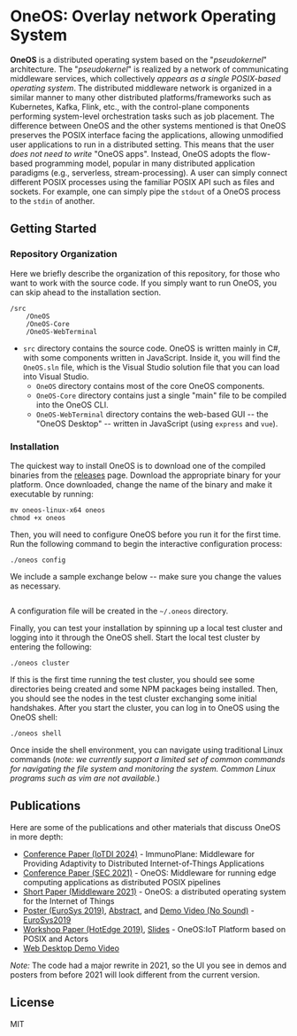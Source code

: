 # OneOS: Overlay network Operating System

**OneOS** is a distributed operating system based on the "*pseudokernel*" architecture.
The "*pseudokernel*" is realized by a network of communicating middleware services, which collectively *appears as a single POSIX-based operating system*.
The distributed middleware network is organized in a similar manner to many other distributed platforms/frameworks such as Kubernetes, Kafka, Flink, etc., with the control-plane components performing system-level orchestration tasks such as job placement.
The difference between OneOS and the other systems mentioned is that OneOS preserves the POSIX interface facing the applications, allowing unmodified user applications to run in a distributed setting. This means that the user *does not need to write* "OneOS apps". Instead, OneOS adopts the flow-based programming model, popular in many distributed application paradigms (e.g., serverless, stream-processing). A user can simply connect different POSIX processes using the familiar POSIX API such as files and sockets. For example, one can simply pipe the `stdout` of a OneOS process to the `stdin` of another.


## Getting Started

### Repository Organization

Here we briefly describe the organization of this repository, for those who want to work with the source code. If you simply want to run OneOS, you can skip ahead to the installation section.

```
/src
    /OneOS
    /OneOS-Core
    /OneOS-WebTerminal
```

* `src` directory contains the source code. OneOS is written mainly in C#, with some components written in JavaScript. Inside it, you will find the `OneOS.sln` file, which is the Visual Studio solution file that you can load into Visual Studio.
    * `OneOS` directory contains most of the core OneOS components.
    * `OneOS-Core` directory contains just a single "main" file to be compiled into the OneOS CLI.
    * `OneOS-WebTerminal` directory contains the web-based GUI -- the "OneOS Desktop" -- written in JavaScript (using `express` and `vue`).


### Installation

The quickest way to install OneOS is to download one of the compiled binaries from the [releases](https://github.com/DependableSystemsLab/OneOS/releases) page. Download the appropriate binary for your platform. Once downloaded, change the name of the binary and make it executable by running:

```
mv oneos-linux-x64 oneos
chmod +x oneos
```

Then, you will need to configure OneOS before you run it for the first time. Run the following command to begin the interactive configuration process:
```
./oneos config
```

We include a sample exchange below -- make sure you change the values as necessary.

```

```
A configuration file will be created in the `~/.oneos` directory.

Finally, you can test your installation by spinning up a local test cluster and logging into it through the OneOS shell.
Start the local test cluster by entering the following:
```
./oneos cluster
```

If this is the first time running the test cluster, you should see some directories being created and some NPM packages being installed. Then, you should see the nodes in the test cluster exchanging some initial handshakes. After you start the cluster, you can log in to OneOS using the OneOS shell:

```
./oneos shell
```

Once inside the shell environment, you can navigate using traditional Linux commands (*note: we currently support a limited set of common commands for navigating the file system and monitoring the system. Common Linux programs such as vim are not available.*)


## Publications

Here are some of the publications and other materials that discuss OneOS in more depth:

* [Conference Paper (IoTDI 2024)](https://people.ece.ubc.ca/kumseok/papers/iotdi24-jung-immunoplane.pdf) - ImmunoPlane: Middleware for Providing Adaptivity to Distributed Internet-of-Things Applications
* [Conference Paper (SEC 2021)](https://ieeexplore.ieee.org/stamp/stamp.jsp?arnumber=9708969&casa_token=YqZL8J6f7fcAAAAA:z4GjMAaI_v5ERFvP_9n6UTcVG70h5UDIxbU5an_77bg4HJqyV9FUjgmPl-obbzhK8-MGKf7j&tag=1) - OneOS: Middleware for running edge computing applications as distributed POSIX pipelines
* [Short Paper (Middleware 2021)](https://dl.acm.org/doi/abs/10.1145/3491087.3493677) - OneOS: a distributed operating system for the Internet of Things
* [Poster (EuroSys 2019)](http://ece.ubc.ca/~kumseok/assets/OneOS-Poster-EuroSys19.pdf), [Abstract](https://www.eurosys2019.org/wp-content/uploads/2019/03/eurosys19posters-abstract72.pdf), and [Demo Video (No Sound)](http://ece.ubc.ca/~kumseok/assets/OneOS-Demo-EuroSys19.mp4) - [EuroSys2019](https://www.eurosys2019.org/accepted-posters/)
* [Workshop Paper (HotEdge 2019)](https://www.usenix.org/system/files/hotedge19-paper-jung_0.pdf), [Slides](https://www.usenix.org/sites/default/files/conference/protected-files/hotedge19_slides_jung.pdf) - OneOS:IoT Platform based on POSIX and Actors
* [Web Desktop Demo Video](http://ece.ubc.ca/~kumseok/assets/OneOS-2020Jan.mp4)

*Note:* The code had a major rewrite in 2021, so the UI you see in demos and posters from before 2021 will look different from the current version.


## License

MIT